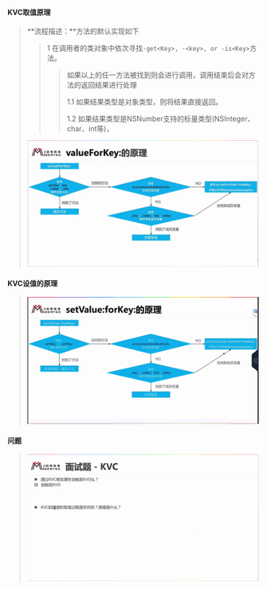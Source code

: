 #### **KVC取值原理**

> **流程描述：**方法的默认实现如下
>
> > 1 在调用者的类对象中依次寻找`-get<Key>, -<key>, or -is<Key>`方法。
> >
> > > 如果以上的任一方法被找到则会进行调用，调用结束后会对方法的返回结果进行处理
> > >
> > > 1.1 如果结果类型是对象类型，则将结果直接返回。
> > >
> > > 1.2 如果结果类型是NSNumber支持的标量类型\(NSInteger、char、int等\)，
>
> ![](/assets/KVC02.png)

#### **KVC设值的原理**

> ![](/assets/KVC01.png)

#### 问题

> ![](/assets/KVC03.png)



